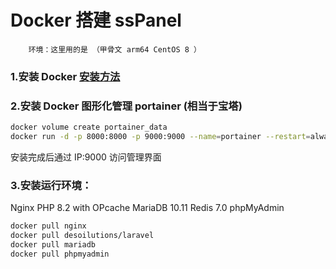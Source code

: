 # Docker 搭建 ssPanel
        环境：这里用的是 （甲骨文 arm64 CentOS 8 ）

### 1.安装 Docker [安装方法]()

### 2.安装 Docker 图形化管理 portainer (相当于宝塔)
```bash
docker volume create portainer_data
docker run -d -p 8000:8000 -p 9000:9000 --name=portainer --restart=always -v /var/run/docker.sock:/var/run/docker.sock -v portainer_data:/data portainer/portainer-ce
```
安装完成后通过 IP:9000 访问管理界面

### 3.安装运行环境：
Nginx
PHP 8.2 with OPcache
MariaDB 10.11
Redis 7.0
phpMyAdmin

```bash
docker pull nginx
docker pull desoilutions/laravel
docker pull mariadb
docker pull phpmyadmin
```
























